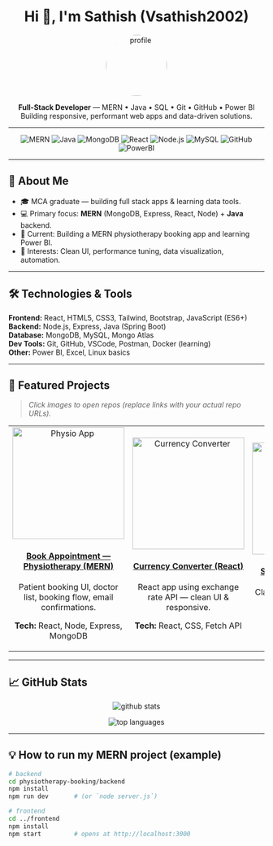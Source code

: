 <!-- HERO / HEADER -->
<h1 align="center">Hi 👋, I'm Sathish (Vsathish2002)</h1>
<p align="center">
  <img src="assets/profile.jpg" alt="profile" width="120" style="border-radius:50%" />
</p>
<p align="center">
  <strong>Full-Stack Developer</strong> — MERN • Java • SQL • Git • GitHub • Power BI<br/>
  Building responsive, performant web apps and data-driven solutions.
</p>

---

<!-- BADGES -->
<p align="center">
  <img alt="MERN" src="https://img.shields.io/badge/MERN-Stack-4DB33D?style=flat&logo=mern" />
  <img alt="Java" src="https://img.shields.io/badge/Java-ED8B00?style=flat&logo=java&logoColor=white" />
  <img alt="MongoDB" src="https://img.shields.io/badge/MongoDB-47A248?style=flat&logo=mongodb&logoColor=white" />
  <img alt="React" src="https://img.shields.io/badge/React-61DAFB?style=flat&logo=react&logoColor=black" />
  <img alt="Node.js" src="https://img.shields.io/badge/Node.js-339933?style=flat&logo=node.js&logoColor=white" />
  <img alt="MySQL" src="https://img.shields.io/badge/MySQL-4479A1?style=flat&logo=mysql&logoColor=white" />
  <img alt="GitHub" src="https://img.shields.io/badge/GitHub-181717?style=flat&logo=github&logoColor=white" />
  <img alt="PowerBI" src="https://img.shields.io/badge/Power%20BI-F2C811?style=flat&logo=microsoft-power-bi&logoColor=white" />
</p>

---

## 📌 About Me
- 🎓 MCA graduate — building full stack apps & learning data tools.
- 💻 Primary focus: **MERN** (MongoDB, Express, React, Node) + **Java** backend.
- 🔭 Current: Building a MERN physiotherapy booking app and learning Power BI.
- 🌱 Interests: Clean UI, performance tuning, data visualization, automation.

---

## 🛠️ Technologies & Tools

**Frontend:** React, HTML5, CSS3, Tailwind, Bootstrap, JavaScript (ES6+)  
**Backend:** Node.js, Express, Java (Spring Boot)  
**Database:** MongoDB, MySQL, Mongo Atlas  
**Dev Tools:** Git, GitHub, VSCode, Postman, Docker (learning)  
**Other:** Power BI, Excel, Linux basics

---

## 🚀 Featured Projects

> _Click images to open repos (replace links with your actual repo URLs)._

<table>
  <tr>
    <td align="center" width="33%">
      <a href="https://github.com/Vsathish2002/physiotherapy-booking">
        <img src="assets/proj1.png" alt="Physio App" width="220" />
        <h4>Book Appointment — Physiotherapy (MERN)</h4>
      </a>
      <p>Patient booking UI, doctor list, booking flow, email confirmations.</p>
      <p><strong>Tech:</strong> React, Node, Express, MongoDB</p>
    </td>
    <td align="center" width="33%">
      <a href="https://github.com/Vsathish2002/currency-converter">
        <img src="assets/proj2.png" alt="Currency Converter" width="220" />
        <h4>Currency Converter (React)</h4>
      </a>
      <p>React app using exchange rate API — clean UI & responsive.</p>
      <p><strong>Tech:</strong> React, CSS, Fetch API</p>
    </td>
    <td align="center" width="33%">
      <a href="https://github.com/Vsathish2002/space-shooter">
        <img src="assets/proj3.png" alt="Space Shooter" width="220" />
        <h4>Space Shooter (Python)</h4>
      </a>
      <p>Classic arcade shooter built during undergrad.</p>
      <p><strong>Tech:</strong> Python, Pygame</p>
    </td>
  </tr>
</table>

---

## 📈 GitHub Stats

<p align="center">
  <img src="https://github-readme-stats.vercel.app/api?username=Vsathish2002&show_icons=true&theme=radical" alt="github stats" />
</p>
<p align="center">
  <img src="https://github-readme-stats.vercel.app/api/top-langs/?username=Vsathish2002&layout=compact&theme=radical" alt="top languages" />
</p>

---

## 💡 How to run my MERN project (example)
```bash
# backend
cd physiotherapy-booking/backend
npm install
npm run dev       # (or `node server.js`)

# frontend
cd ../frontend
npm install
npm start         # opens at http://localhost:3000
